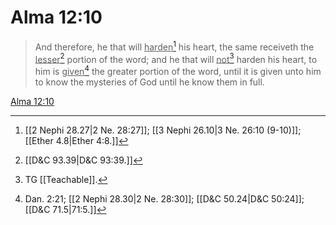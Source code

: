 # Alma 12:10

> And therefore, he that will <u>harden</u>[^a] his heart, the same receiveth the <u>lesser</u>[^b] portion of the word; and he that will <u>not</u>[^c] harden his heart, to him is <u>given</u>[^d] the greater portion of the word, until it is given unto him to know the mysteries of God until he know them in full.

[Alma 12:10](https://www.churchofjesuschrist.org/study/scriptures/bofm/alma/12?lang=eng&id=p10#p10)


[^a]: [[2 Nephi 28.27|2 Ne. 28:27]]; [[3 Nephi 26.10|3 Ne. 26:10 (9-10)]]; [[Ether 4.8|Ether 4:8.]]
[^b]: [[D&C 93.39|D&C 93:39.]]
[^c]: TG [[Teachable]].
[^d]: Dan. 2:21; [[2 Nephi 28.30|2 Ne. 28:30]]; [[D&C 50.24|D&C 50:24]]; [[D&C 71.5|71:5.]]
